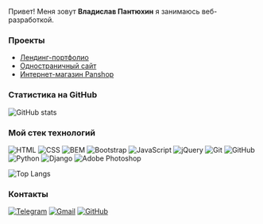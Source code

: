 Привет! Меня зовут **Владислав Пантюхин** я занимаюсь веб-разработкой.

### Проекты

- [Лендинг-портфолио](https://github.com/vladpantyukhin/landing_portfolio)
- [Одностраничный сайт](https://github.com/vladpantyukhin/landing_automotive)
- [Интернет-магазин Panshop](https://github.com/vladpantyukhin/panshop)

### Статистика на GitHub

![GitHub stats](https://github-readme-stats.vercel.app/api?username=vladpantyukhin&show_icons=true&hide=prs,issues,contribs&theme=dark)

### Мой стек технологий

![HTML](https://img.shields.io/badge/-HTML-333?style=for-the-badge&logo=html5)
![CSS](https://img.shields.io/badge/-CSS-333?style=for-the-badge&logo=css3&logoColor=blue)
![BEM](https://img.shields.io/badge/-BEM-333?style=for-the-badge&logo=bem&logoColor=white)
![Bootstrap](https://img.shields.io/badge/-Bootstrap-333?style=for-the-badge&logo=Bootstrap)
![JavaScript](https://img.shields.io/badge/-JavaScript-333?style=for-the-badge&logo=javascript)
![jQuery](https://img.shields.io/badge/-jQuery-333?style=for-the-badge&logo=jQuery&logoColor=blue)
![Git](https://img.shields.io/badge/-Git-333?style=for-the-badge&logo=Git)
![GitHub](https://img.shields.io/badge/-GitHub-333?style=for-the-badge&logo=GitHub)
![Python](https://img.shields.io/badge/-Python-333?style=for-the-badge&logo=Python&logoColor=yellow)
![Django](https://img.shields.io/badge/-Django-333?style=for-the-badge&logo=Django&logoColor=green)
![Adobe Photoshop](https://img.shields.io/badge/-adobe_photoshop-333?style=for-the-badge&logo=adobe&logoColor=blue)

![Top Langs](https://github-readme-stats.vercel.app/api/top-langs/?username=vladpantyukhin&layout=compact&theme=dark)

### Контакты

[![Telegram](https://img.shields.io/badge/-Telegram-333?style=for-the-badge&logo=telegram&logoColor=27A0D9)](https://t.me/vlad_pantyukhin)
[![Gmail](https://img.shields.io/badge/-Gmail-333?style=for-the-badge&logo=gmail&logoColor=red)](mailto:vlad.pantyhin10@gmail.com)
[![GitHub](https://img.shields.io/badge/-GitHub-333?style=for-the-badge&logo=GitHub&logoColor=fff)](https://github.com/vladpantyukhin)
